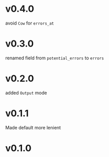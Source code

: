 # v0.4.0

avoid `Cow` for `errors_at`

# v0.3.0

renamed field from `potential_errors` to `errors`

# v0.2.0

added `Output` mode

# v0.1.1

Made default more lenient

# v0.1.0

